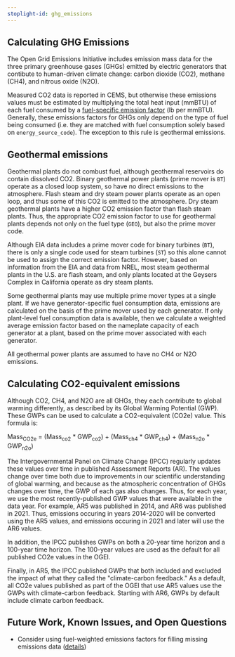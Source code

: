 ```yaml
---
stoplight-id: ghg_emissions
---
```


## Calculating GHG Emissions

The Open Grid Emissions Initiative includes emission mass data for the three primary greenhouse gases (GHGs) emitted by electric generators that contibute to human-driven climate change: carbon dioxide (CO2), methane (CH4), and nitrous oxide (N2O).

Measured CO2 data is reported in CEMS, but otherwise these emissions values must be estimated by multiplying the total heat input (mmBTU) of each fuel consumed by a [fuel-specific emission factor](https://github.com/singularity-energy/open-grid-emissions/blob/main/data/manual/emission_factors_for_co2_ch4_n2o.csv) (lb per mmBTU). Generally, these emissions factors for GHGs only depend on the type of fuel being consumed (i.e. they are matched with fuel consumption solely based on `energy_source_code`). The exception to this rule is geothermal emissions.

## Geothermal emissions
Geothermal plants do not combust fuel, although geothermal reservoirs do contain dissolved CO2. Binary geothermal power plants (prime mover is `BT`) operate as a closed loop system, so have no direct emissions to the atmosphere. Flash steam and dry steam power plants operate as an open loop, and thus some of this CO2 is emitted to the atmosphere. Dry steam geothermal plants have a higher CO2 emission factor than flash steam plants. Thus, the appropriate CO2 emission factor to use for geothermal plants depends not only on the fuel type (`GEO`), but also the prime mover code. 

Although EIA data includes a prime mover code for binary turbines (`BT`), there is only a single code used for steam turbines (`ST`) so this alone cannot be used to assign the correct emission factor. However, based on information from the EIA and data from NREL, most steam geothermal plants in the U.S. are flash steam, and only plants located at the Geysers Complex in California operate as dry steam plants. 

Some geothermal plants may use multiple prime mover types at a single plant. If we have generator-specific fuel consumption data, emissions are calculated on the basis of the prime mover used by each generator. If only plant-level fuel consumption data is available, then we calculate a weighted average emission factor based on the nameplate capacity of each generator at a plant, based on the prime mover associated with each generator. 

All geothermal power plants are assumed to have no CH4 or N2O emissions.

## Calculating CO2-equivalent emissions
Although CO2, CH4, and N2O are all GHGs, they each contribute to global warming differently, as described by its Global Warming Potential (GWP). These GWPs can be used to calculate a CO2-equivalent (CO2e) value. This formula is:

Mass<sub>CO2e</sub> = (Mass<sub>co2</sub> * GWP<sub>co2</sub>) + (Mass<sub>ch4</sub> * GWP<sub>ch4</sub>) + (Mass<sub>n2o</sub> * GWP<sub>n2o</sub>)


The Intergovernmental Panel on Climate Change (IPCC) regularly updates these values over time in published Assessment Reports (AR). The values change over time both due to improvements in our scientific understanding of global warming, and because as the atmospheric concentration of GHGs changes over time, the GWP of each gas also changes. Thus, for each year, we use the most recently-published GWP values that were available in the data year. For example, AR5 was published in 2014, and AR6 was published in 2021. Thus, emissions occuring in years 2014-2020 will be converted using the AR5 values, and emissions occuring in 2021 and later will use the AR6 values.

In addition, the IPCC publishes GWPs on both a 20-year time horizon and a 100-year time horizon. The 100-year values are used as the default for all published CO2e values in the OGEI. 

Finally, in AR5, the IPCC published GWPs that both included and excluded the impact of what they called the "climate-carbon feedback." As a default, all CO2e values published as part of the OGEI that use AR5 values use the GWPs with climate-carbon feedback. Starting with AR6, GWPs by default include climate carbon feedback.

## Future Work, Known Issues, and Open Questions
- Consider using fuel-weighted emissions factors for filling missing emissions data ([details](https://github.com/singularity-energy/open-grid-emissions/issues/163))